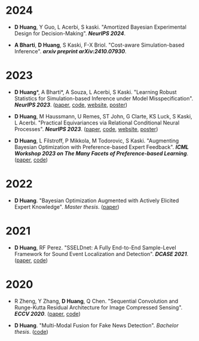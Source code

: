 # 2024

- **D Huang**, Y Guo, L Acerbi, S kaski. "Amortized Bayesian Experimental Design for Decision-Making". ***NeurIPS 2024***.

- **A Bharti**, **D Huang**, S Kaski, F-X Briol. "Cost-aware Simulation-based Inference". ***arxiv preprint arXiv:2410.07930***.

# 2023

- **D Huang**\*, A Bharti\*, A Souza, L Acerbi, S Kaski. "Learning Robust Statistics for Simulation-based Inference under Model Misspecification". ***NeurIPS 2023***. ([paper](https://proceedings.neurips.cc/paper_files/paper/2023/hash/16c5b4102a6b6eb061e502ce6736ad8a-Abstract-Conference.html), [code](https://github.com/huangdaolang/robust-sbi), [website](https://neurips.cc/virtual/2023/poster/71604), [poster](https://neurips.cc/media/PosterPDFs/NeurIPS%202023/71604.png?t=1701420634.256249))

- **D Huang**, M Haussmann, U Remes, ST John, G Clarte, KS Luck, S Kaski, L Acerbi. "Practical Equivariances via Relational Conditional Neural Processes". ***NeurIPS 2023***. 
([paper](https://proceedings.neurips.cc/paper_files/paper/2023/hash/5d1a382162cb5ed326f1d3dbbfac4c82-Abstract-Conference.html), [code](https://github.com/acerbilab/relational-neural-processes), [website](https://neurips.cc/virtual/2023/poster/69998), [poster](https://neurips.cc/media/PosterPDFs/NeurIPS%202023/69998.png?t=1701903028.6444633))

- **D Huang**, L Filstroff, P Mikkola, M Todorovic, S Kaski. "Augmenting Bayesian Optimization with Preference-based Expert Feedback". ***ICML Workshop 2023 on The Many Facets of Preference-based Learning***. ([paper](https://arxiv.org/abs/2208.08742), [code](https://github.com/huangdaolang/pbnn-bo))

# 2022
- **D Huang**. "Bayesian Optimization Augmented with Actively Elicited Expert Knowledge". *Master thesis*. ([paper](https://aaltodoc.aalto.fi/handle/123456789/115226))


# 2021
- **D Huang**, RF Perez. "SSELDnet: A Fully End-to-End Sample-Level Framework for Sound Event Localization and Detection". ***DCASE 2021***. ([paper](https://dcase.community/documents/challenge2021/technical_reports/DCASE2021_Huang_24_t3.pdf), [code](https://github.com/huangdaolang/DCASE2021-SELD))


# 2020

- R Zheng, Y Zhang, **D Huang**, Q Chen. "Sequential Convolution and Runge-Kutta Residual Architecture for Image Compressed Sensing". ***ECCV 2020***. ([paper](https://www.ecva.net/papers/eccv_2020/papers_ECCV/papers/123540222.pdf), [code](https://github.com/huangdaolang/RK-CCSNet))

- **D Huang**. "Multi-Modal Fusion for Fake News Detection". *Bachelor thesis*. ([code](https://github.com/huangdaolang/Multimodal-Fusion-Fake-News-Detection))
